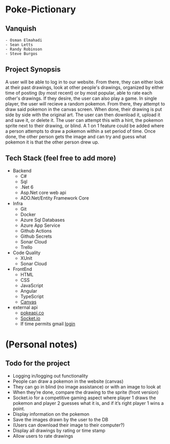 # Poke-Pictionary
## Vanquish
    - Osman Elmahadi
    - Sean Letts
    - Randy Robinson
    - Steve Burgos
## Project Synopsis

A user will be able to log in to our website. From there, they can either look at their past drawings, look at other people's drawings, organized by
either time of posting (by most recent) or by most popular, able to rate each other's drawings. If they desire, the user can also play a game.
In single player, the user will recieve a random pokemon. From there, they attempt to draw said pokemon in the canvas screen. When done, their drawing
is put side by side with the original art. The user can then download it, upload it and save it, or delete it. The user can attempt this with a hint,
the pokemon sprite next to their drawing, or blind. A 1 on 1 feature could be added where a person attempts to draw a pokemon within a set period of time.
Once done, the other person gets the image and can try and guess what pokemon it is that the other person drew up. 

## Tech Stack (feel free to add more)
- Backend
    - C#
    - Sql
    - .Net 6
    - Asp.Net core web api
    - ADO.Net/Entity Framework Core    
- Infra
    - Git
    - Docker
    - Azure Sql Databases
    - Azure App Service
    - Github Actions
    - Github Secrets
    - Sonar Cloud
    - Trello
- Code Quality
    - XUnit
    - Sonar Cloud
- FrontEnd
    - HTML
    - CSS
    - JavaScript
    - Angular
    - TypeScript
    - [Canvas](https://www.w3schools.com/graphics/canvas_drawing.asp)
- external api
    - [pokeapi.co](https://pokeapi.co/)
    - [Socket.io](https://github.com/doghappy/socket.io-client-csharp)
    - If time permits gmail [login](https://developers.google.com/gmail/api/quickstart/dotnet)

# (Personal notes)
## Todo for the project
- Logging in/logging out functionality
- People can draw a pokemon in the website (canvas)
- They can go in blind (no image assistance) or with an image to look at
- When they’re done, compare the drawing to the sprite (front version) 
- Socket.io for a competitive gaming aspect where player 1 draws the pokemon and player 2 guesses what it is, and if it’s right player 1 wins a point. 
- Display information on the pokemon
- Save the images drawn by the user to the DB
- (Users can download their image to their computer?)
- Display all drawings by rating or time stamp
- Allow users to rate drawings

